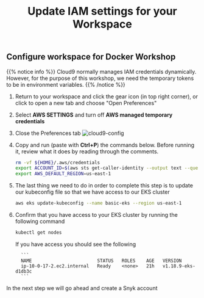 ﻿---
title: "Update IAM settings for your Workspace"
chapter: false
weight: 19
---

## Configure workspace for Docker Workshop

{{% notice info %}}
Cloud9 normally manages IAM credentials dynamically. However, for the purpose of this workshop, we need the temporary tokens to be in environment variables.
{{% /notice %}}

1. Return to your workspace and click the gear icon (in top right corner), or click to open a new tab and choose "Open Preferences"

2. Select **AWS SETTINGS** and turn off **AWS managed temporary credentials**

3. Close the Preferences tab
   ![cloud9-config](/images/c9disableiam.png)

4. Copy and run (paste with **Ctrl+P**) the commands below.
   Before running it, review what it does by reading through the comments.


      ```sh
      rm -vf ${HOME}/.aws/credentials
      export ACCOUNT_ID=$(aws sts get-caller-identity --output text --query Account)
      export AWS_DEFAULT_REGION=us-east-1
      ```

5. The last thing we need to do in order to complete this step is to update our kubeconfig file so that we have access to our EKS cluster
      
      ```sh
      aws eks update-kubeconfig --name basic-eks --region us-east-1
      ```

6. Confirm that you have access to your EKS cluster by running the following command

      ```sh
      kubectl get nodes
      ```
      If you have access you should see the following

         ```
         NAME                        STATUS   ROLES    AGE   VERSION
         ip-10-0-17-2.ec2.internal   Ready    <none>   21h   v1.18.9-eks-d1db3c
         ```

In the next step we will go ahead and create a Snyk account